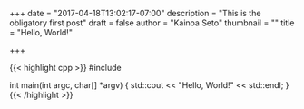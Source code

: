 +++
date = "2017-04-18T13:02:17-07:00"
description = "This is the obligatory first post"
draft = false
author = "Kainoa Seto"
thumbnail = ""
title = "Hello, World!"

+++

{{< highlight cpp >}}
#include <iostream>

int main(int argc, char[] *argv) {
  std::cout << "Hello, World!" << std::endl;
}
{{< /highlight >}}

